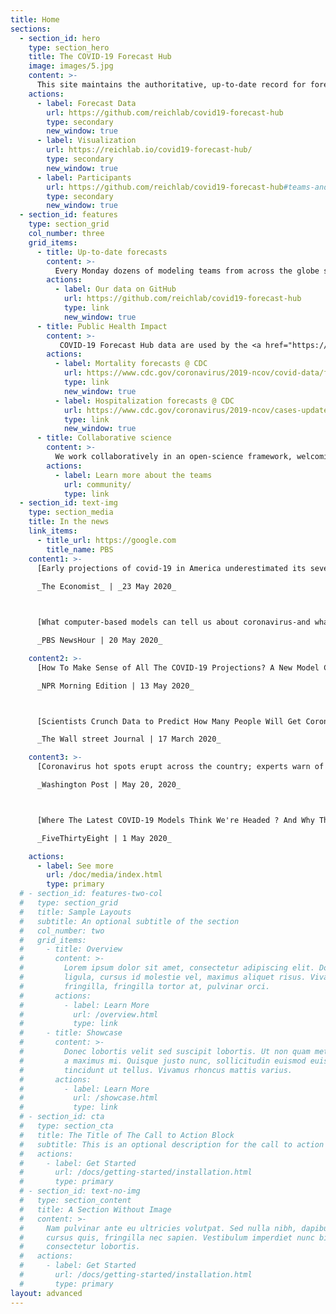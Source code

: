```yaml
---
title: Home
sections:
  - section_id: hero
    type: section_hero
    title: The COVID-19 Forecast Hub
    image: images/5.jpg
    content: >-
      This site maintains the authoritative, up-to-date record for forecasts of COVID-19 deaths and hospitalizations in the US created by dozens of leading modeling teams from around the globe. 
    actions:
      - label: Forecast Data
        url: https://github.com/reichlab/covid19-forecast-hub
        type: secondary
        new_window: true
      - label: Visualization
        url: https://reichlab.io/covid19-forecast-hub/
        type: secondary
        new_window: true
      - label: Participants
        url: https://github.com/reichlab/covid19-forecast-hub#teams-and-models
        type: secondary
        new_window: true
  - section_id: features
    type: section_grid
    col_number: three
    grid_items:
      - title: Up-to-date forecasts
        content: >-
          Every Monday dozens of modeling teams from across the globe submit forecasts of the trajectory of the COVID-19 outbreak in the US to our forecast data repository. We take these data and build a single ensemble forecast.
        actions:
          - label: Our data on GitHub
            url: https://github.com/reichlab/covid19-forecast-hub
            type: link
            new_window: true
      - title: Public Health Impact
        content: >-
           COVID-19 Forecast Hub data are used by the <a href="https://www.cdc.gov/coronavirus/2019-ncov/covid-data/forecasting-us.html" target="_blank">US Centers for Disease Control and Prevention</a> and the data journalism site <a href="https://projects.fivethirtyeight.com/covid-forecasts/" target="_blank">FiveThirtyEight</a>. Through these channels, and our public data repository, our work serves as a vital source of public information about where the outbreak is headed next.
        actions:
          - label: Mortality forecasts @ CDC
            url: https://www.cdc.gov/coronavirus/2019-ncov/covid-data/forecasting-us.html
            type: link
            new_window: true
          - label: Hospitalization forecasts @ CDC
            url: https://www.cdc.gov/coronavirus/2019-ncov/cases-updates/hospitalizations-forecasts.html
            type: link
            new_window: true
      - title: Collaborative science
        content: >-
          We work collaboratively in an open-science framework, welcoming participation from modeling teams around the globe to submit predictions from their best COVID-19 models.
        actions:
          - label: Learn more about the teams
            url: community/
            type: link
  - section_id: text-img
    type: section_media
    title: In the news
    link_items: 
      - title_url: https://google.com
        title_name: PBS
    content1: >-
      [Early projections of covid-19 in America underestimated its severity.](https://www.economist.com/graphic-detail/2020/05/23/early-projections-of-covid-19-in-america-underestimated-its-severity)  
      
      _The Economist_ | _23 May 2020_   



      [What computer-based models can tell us about coronavirus-and what they can't](https://www.pbs.org/newshour/show/what-computer-based-models-can-tell-us-about-coronavirus-and-what-they-cant)  

      _PBS NewsHour | 20 May 2020_  

    content2: >-
      [How To Make Sense of All The COVID-19 Projections? A New Model Combines Them](https://www.npr.org/sections/health-shots/2020/05/13/855038708/combining-different-models-new-coronavirus-projection-shows-110-000-deaths-by-ju)  

      _NPR Morning Edition | 13 May 2020_  



      [Scientists Crunch Data to Predict How Many People Will Get Coronavirus](https://www.wsj.com/articles/scientists-crunch-data-to-predict-how-many-people-will-get-coronavirus-11584479851)  

      _The Wall street Journal | 17 March 2020_  

    content3: >-
      [Coronavirus hot spots erupt across the country; experts warn of second wave in South](https://www.washingtonpost.com/health/coronavirus-hot-spots-erupt-across-the-country-experts-warn-of-possible-outbreaks-in-south/2020/05/20/49bc6d10-9ab4-11ea-a282-386f56d579e6_story.html)  

      _Washington Post | May 20, 2020_  



      [Where The Latest COVID-19 Models Think We're Headed ? And Why They Disagree](https://projects.fivethirtyeight.com/covid-forecasts/)  

      _FiveThirtyEight | 1 May 2020_  

    actions:
      - label: See more
        url: /doc/media/index.html
        type: primary
  # - section_id: features-two-col
  #   type: section_grid
  #   title: Sample Layouts
  #   subtitle: An optional subtitle of the section
  #   col_number: two
  #   grid_items:
  #     - title: Overview
  #       content: >-
  #         Lorem ipsum dolor sit amet, consectetur adipiscing elit. Donec nisl
  #         ligula, cursus id molestie vel, maximus aliquet risus. Vivamus in nibh
  #         fringilla, fringilla tortor at, pulvinar orci.
  #       actions:
  #         - label: Learn More
  #           url: /overview.html
  #           type: link
  #     - title: Showcase
  #       content: >-
  #         Donec lobortis velit sed suscipit lobortis. Ut non quam metus. Nullam
  #         a maximus mi. Quisque justo nunc, sollicitudin euismod euismod at,
  #         tincidunt ut tellus. Vivamus rhoncus mattis varius.
  #       actions:
  #         - label: Learn More
  #           url: /showcase.html
  #           type: link
  # - section_id: cta
  #   type: section_cta
  #   title: The Title of The Call to Action Block
  #   subtitle: This is an optional description for the call to action block.
  #   actions:
  #     - label: Get Started
  #       url: /docs/getting-started/installation.html
  #       type: primary
  # - section_id: text-no-img
  #   type: section_content
  #   title: A Section Without Image
  #   content: >-
  #     Nam pulvinar ante eu ultricies volutpat. Sed nulla nibh, dapibus sit amet
  #     cursus quis, fringilla nec sapien. Vestibulum imperdiet nunc bibendum
  #     consectetur lobortis.
  #   actions:
  #     - label: Get Started
  #       url: /docs/getting-started/installation.html
  #       type: primary
layout: advanced
---
```

